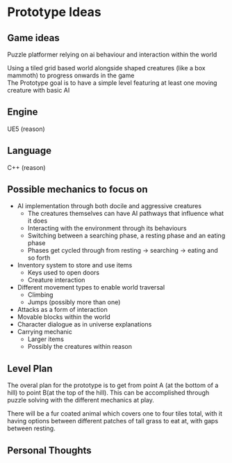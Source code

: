 # Prototype Ideas

## Game ideas

Puzzle platformer relying on ai behaviour and interaction within the world

Using a tiled grid based world alongside shaped creatures (like a box mammoth) to progress onwards in the game  
The Prototype goal is to have a simple level featuring at least one moving creature with basic AI

## Engine

UE5 
(reason)

## Language

C++
(reason)

## Possible mechanics to focus on
- AI implementation through both docile and aggressive creatures
    - The creatures themselves can have AI pathways that influence what it does
    - Interacting with the environment through its behaviours
    - Switching between a searching phase, a resting phase and an eating phase
    - Phases get cycled through from resting -> searching -> eating and so forth
- Inventory system to store and use items
    - Keys used to open doors
    - Creature interaction
- Different movement types to enable world traversal
    - Climbing
    - Jumps (possibly more than one)
- Attacks as a form of interaction
- Movable blocks within the world
- Character dialogue as in universe explanations
- Carrying mechanic
    - Larger items
    - Possibly the creatures within reason

## Level Plan

The overal plan for the prototype is to get from point A (at the bottom of a hill) to point B(at the top of the hill). This can be accomplished through puzzle solving with the different mechanics at play. 


There will be a fur coated animal which covers one to four tiles total, with it having options between different patches of tall grass to eat at, with gaps between resting. 


## Personal Thoughts

